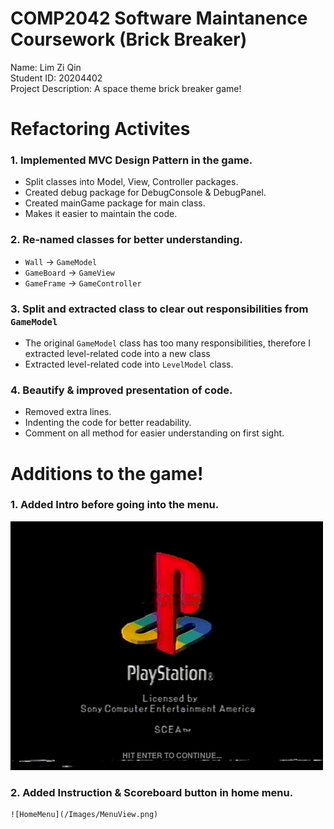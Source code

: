 # COMP2042 Software Maintanence Coursework (Brick Breaker)

Name: Lim Zi Qin\
Student ID: 20204402\
Project Description: A space theme brick breaker game!


# Refactoring Activites

### 1. Implemented MVC Design Pattern in the game.
   * Split classes into Model, View, Controller packages.
   * Created debug package for DebugConsole & DebugPanel.
   * Created mainGame package for main class.
   * Makes it easier to maintain the code.

### 2. Re-named classes for better understanding.
   * `Wall` -> `GameModel`
   * `GameBoard` -> `GameView`
   * `GameFrame` -> `GameController`

### 3. Split and extracted class to clear out responsibilities from `GameModel`
   * The original `GameModel` class has too many responsibilities, therefore I extracted level-related code   into a new class
   * Extracted level-related code into `LevelModel` class.

### 4. Beautify & improved presentation of code.
   * Removed extra lines.
   * Indenting the code for better readability.
   * Comment on all method for easier understanding on first sight.

# Additions to the game!

### 1. Added Intro before going into the menu.
   ![Intro](/Images/IntroView.png)

### 2. Added Instruction & Scoreboard button in home menu.
	![HomeMenu](/Images/MenuView.png)